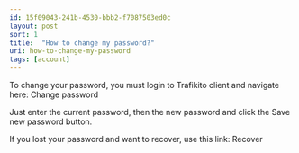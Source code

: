 ```yaml
---
id: 15f09043-241b-4530-bbb2-f7087503ed0c
layout: post
sort: 1
title:  "How to change my password?"
uri: how-to-change-my-password
tags: [account]
---
```


To change your password, you must login to Trafikito client and navigate here: <wiki>Change password</wiki>

<!--more-->

Just enter the current password, then the new password and click the Save new password button. 

If you lost your password and want to recover, use this link: <wiki>Recover</wiki>